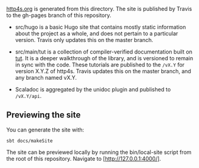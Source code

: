 [http4s.org](http://http4s.org/) is generated from this directory.
The site is published by Travis to the gh-pages branch of this
repository.

* src/hugo is a basic Hugo site that contains mostly static
  information about the project as a whole, and does not pertain to a
  particular version.  Travis only updates this on the master branch.

* src/main/tut is a collection of compiler-verified documentation
  built on [tut](http://github.com/tpolecat/tut).  It is a deeper
  walkthrough of the library, and is versioned to remain in sync with
  the code.  These tutorials are published to the `/vX.Y` for version
  X.Y.Z of http4s.  Travis updates this on the master branch, and any
  branch named vX.Y.

* Scaladoc is aggregated by the unidoc plugin and published to
  `/vX.Y/api`.

[tutdir]: http://http4s.org/docs/

## Previewing the site

You can generate the site with:

```
sbt docs/makeSite
```

The site can be previewed locally by running the bin/local-site script
from the root of this repository.  Navigate to [http://127.0.0.1:4000/].
